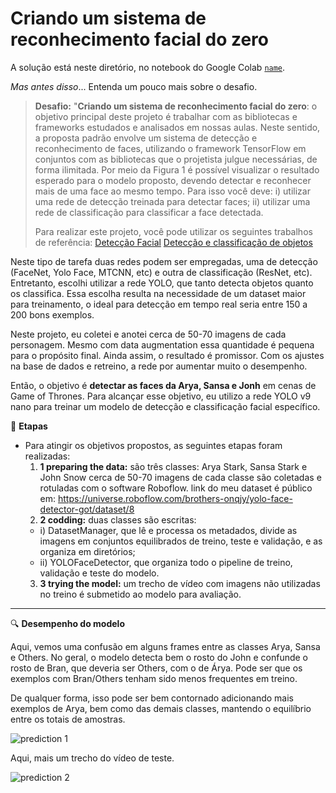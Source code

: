 # Criando um sistema de reconhecimento facial do zero

A solução está neste diretório, no notebook do Google Colab [`name`](https://github.com/FlaviaLopes/dio-challenges-coding-the-future-with-baires-dev/blob/main/projeto_5/Criando_um_sistema_de_reconhecimento_facial_do_zero.ipynb).

$Mas$ $antes$ $disso$... Entenda um pouco mais sobre o desafio.

> **Desafio:** 
"__Criando um sistema de reconhecimento facial do zero__: o objetivo principal deste projeto é trabalhar com as bibliotecas e frameworks estudados e analisados em nossas aulas. Neste sentido, a proposta padrão envolve um sistema de detecção e reconhecimento de faces, utilizando o framework TensorFlow em conjuntos com as bibliotecas que o projetista julgue necessárias, de forma ilimitada. Por meio da Figura 1 é possível visualizar o resultado esperado para o modelo proposto, devendo detectar e reconhecer mais de uma face ao mesmo tempo. Para isso você deve: i) utilizar uma rede de detecção treinada para detectar faces; ii) utilizar uma rede de classificação para classificar a face detectada. 
>
>Para realizar este projeto, você pode utilizar os seguintes trabalhos de referência: 
>[Detecção Facial](https://colab.research.google.com/drive/1QnC7lV7oVFk5OZCm75fqbLAfD9qBy9bw?usp=sharing)
>[Detecção e classificação de objetos](https://colab.research.google.com/drive/1xdjyBiY75MAVRSjgmiqI7pbRLn58VrbE?usp=sharing )

Neste tipo de tarefa duas redes podem ser empregadas, uma de detecção (FaceNet, Yolo Face, MTCNN, etc) e outra de classificação (ResNet, etc). Entretanto, escolhi utilizar a rede YOLO, que tanto detecta objetos quanto os classifica. Essa escolha resulta na necessidade de um dataset maior para treinamento, o ideal para detecção em tempo real seria entre 150 a 200 bons exemplos.

Neste projeto, eu coletei e anotei cerca de 50-70 imagens de cada personagem. Mesmo com data augmentation essa quantidade é pequena para o propósito final. Ainda assim, o resultado é promissor.
Com os ajustes na base de dados e retreino, a rede por aumentar muito o desempenho.

Então, o objetivo é __detectar as faces da Arya, Sansa e Jonh__ em cenas de Game of Thrones. Para alcançar esse objetivo, eu utilizo a rede YOLO v9 nano para treinar um modelo de detecção e classificação facial específico.


🎯 **Etapas**
- Para atingir os objetivos propostos, as seguintes etapas foram realizadas:  
  1. **1 preparing the data:** são três classes: Arya Stark, Sansa Stark e John Snow
cerca de 50-70 imagens de cada classe são coletadas e rotuladas com o software Roboflow.
link do meu dataset é público em: https://universe.roboflow.com/brothers-onqjy/yolo-face-detector-got/dataset/8
  2. **2 codding:** duas classes são escritas: 
  	- i) DatasetManager, que lê e processa os metadados, divide as imagens em conjuntos equilibrados de treino, teste e validação, e as organiza em diretórios;
	- ii) YOLOFaceDetector, que organiza todo o pipeline de treino, validação e teste do modelo.
  3. **3 trying the model:** um trecho de vídeo com imagens não utilizadas no treino é submetido ao modelo para avaliação.
  
  
---
🔍 **Desempenho do modelo**

Aqui, vemos uma confusão em alguns frames entre as classes Arya, Sansa e Others. No geral, o modelo detecta bem o rosto do John e confunde o rosto de Bran, que deveria ser Others, com o de Árya. Pode ser que os exemplos com Bran/Others tenham sido menos frequentes em treino.

De qualquer forma, isso pode ser bem contornado adicionando mais exemplos de Arya, bem como das demais classes, mantendo o equilíbrio entre os totais de amostras.

![prediction 1](https://raw.githubusercontent.com/FlaviaLopes/dio-challenges-coding-the-future-with-baires-dev/refs/heads/main/projeto_5/output/predictions_got-the-end_1_.gif)

Aqui, mais um trecho do vídeo de teste.

![prediction 2](https://raw.githubusercontent.com/FlaviaLopes/dio-challenges-coding-the-future-with-baires-dev/refs/heads/main/projeto_5/output/predictions_got-the-end_2_.gif)
